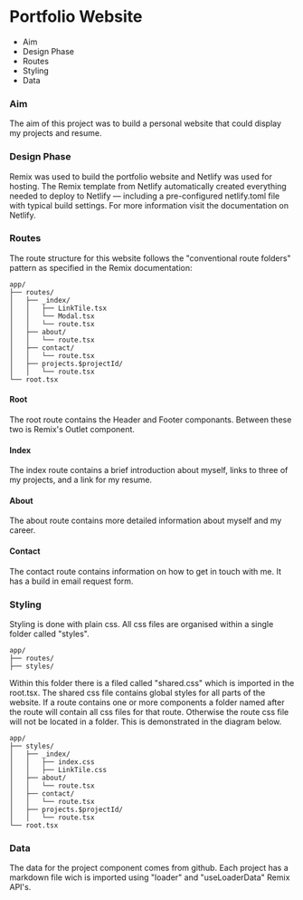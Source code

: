# Portfolio Website

- Aim
- Design Phase
- Routes
- Styling
- Data

### Aim

The aim of this project was to build a personal website that could display my projects and resume.

### Design Phase

Remix was used to build the portfolio website and Netlify was used for hosting. The Remix template from Netlify automatically created everything needed to deploy to Netlify — including a pre-configured netlify.toml file with typical build settings. For more information visit the documentation on Netlify.

### Routes

The route structure for this website follows the "conventional route folders" pattern as specified in the Remix documentation:
```
app/
├── routes/
│   ├── _index/
│   │   ├── LinkTile.tsx
│   │   └── Modal.tsx
│   │   └── route.tsx
│   ├── about/
│   │   └── route.tsx
│   ├── contact/
│   │   └── route.tsx
│   ├── projects.$projectId/
│   │   └── route.tsx
└── root.tsx
```
#### Root
The root route contains the Header and Footer componants. Between these two is Remix's Outlet component.
#### Index
The index route contains a brief introduction about myself, links to three of my projects, and a link for my resume.
#### About
The about route contains more detailed information about myself and my career.
#### Contact
The contact route contains information on how to get in touch with me. It has a build in email request form.

### Styling

Styling is done with plain css. All css files are organised within a single folder called "styles". 
```
app/
├── routes/
├── styles/
```
Within this folder there is a filed called "shared.css" which is imported in the root.tsx.
The shared css file contains global styles for all parts of the website. If a route contains one or more components a folder named after the route will contain all css files for that route. Otherwise the route css file will not be located in a folder. This is demonstrated in the diagram below.
```
app/
├── styles/
│   ├── _index/
│   │   ├── index.css
│   │   ├── LinkTile.css
│   ├── about/
│   │   └── route.tsx
│   ├── contact/
│   │   └── route.tsx
│   ├── projects.$projectId/
│   │   └── route.tsx
└── root.tsx
```
### Data

The data for the project component comes from github. Each project has a markdown file wich is imported using "loader" and "useLoaderData" Remix API's.
